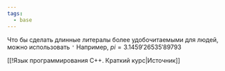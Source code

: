 ```yaml
---
tags:
  - base
---
```

Что бы сделать длинные литералы более удобочитаемыми для людей, можно использовать `'` Например, $pi = 3.1459'26535'89793$

[[!Язык программирования C++. Краткий курс|Источник]]

